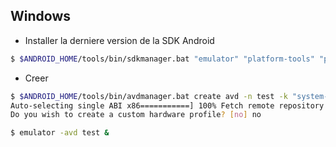 


## Windows

* Installer la derniere version de la SDK Android

```bash
$ $ANDROID_HOME/tools/bin/sdkmanager.bat "emulator" "platform-tools" "platforms;android-28" "build-tools;28.0.3" "extras;android;m2repository" "extras;google;m2repository"
```

* Creer 

```bash
$ $ANDROID_HOME/tools/bin/avdmanager.bat create avd -n test -k "system-images;android-28;google_apis;x86"
Auto-selecting single ABI x86===========] 100% Fetch remote repository...
Do you wish to create a custom hardware profile? [no] no
```

```bash
$ emulator -avd test &
```
